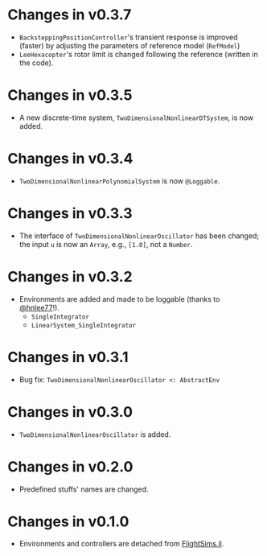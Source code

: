 # Changes in v0.3.7
- `BacksteppingPositionController`'s transient response is improved (faster) by adjusting the parameters of reference model (`RefModel`)
- `LeeHexacopter`'s rotor limit is changed following the reference (written in the code).

# Changes in v0.3.5
- A new discrete-time system, `TwoDimensionalNonlinearDTSystem`, is now added.

# Changes in v0.3.4
- `TwoDimensionalNonlinearPolynomialSystem` is now `@Loggable`.

# Changes in v0.3.3
- The interface of `TwoDimensionalNonlinearOscillator` has been changed; the input `u` is now an `Array`, e.g., `[1.0]`, not a `Number`.

# Changes in v0.3.2
- Environments are added and made to be loggable (thanks to [@hnlee77](https://github.com/hnlee77)!).
    - `SingleIntegrator`
    - `LinearSystem_SingleIntegrator`

# Changes in v0.3.1
- Bug fix: `TwoDimensionalNonlinearOscillator <: AbstractEnv`

# Changes in v0.3.0
- `TwoDimensionalNonlinearOscillator` is added.

# Changes in v0.2.0
- Predefined stuffs' names are changed.

# Changes in v0.1.0
- Environments and controllers are detached from [FlightSims.jl](https://github.com/JinraeKim/FlightSims.jl).
